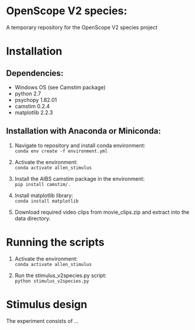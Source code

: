 # OpenScope V2 species:
A temporary repository for the OpenScope V2 species project


# Installation
## Dependencies:
  - Windows OS (see Camstim package)
  - python 2.7
  - psychopy 1.82.01
  - camstim 0.2.4
  - matplotlib 2.2.3

## Installation with Anaconda or Miniconda:
  1. Navigate to repository and install conda environment:
     <br>`conda env create -f environment.yml`

  2. Activate the environment:
     <br>`conda activate allen_stimulus`

  3. Install the AIBS camstim package in the environment:
     <br>`pip install camstim/.`

  4. Install matplotlib library:
     <br>`conda install matplotlib`

  5. Download required video clips from movie_clips.zip and extract into the data directory.

# Running the scripts
  1. Activate the environment:
     <br>`conda activate allen_stimulus`
     
  3. Run the stimulus_v2species.py script:
     <br> `python stimulus_v2species.py`


# Stimulus design
The experiment consists of ...
